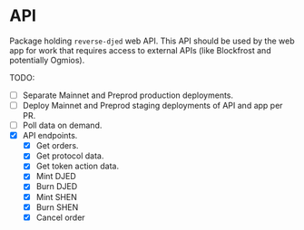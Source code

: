 # API

Package holding `reverse-djed` web API. This API should be used by the web app for work that requires access to external APIs (like Blockfrost and potentially Ogmios).

TODO:

- [ ] Separate Mainnet and Preprod production deployments.
- [ ] Deploy Mainnet and Preprod staging deployments of API and app per PR.
- [ ] Poll data on demand.
- [x] API endpoints.
  - [x] Get orders.
  - [x] Get protocol data.
  - [x] Get token action data.
  - [x] Mint DJED
  - [x] Burn DJED
  - [x] Mint SHEN
  - [x] Burn SHEN
  - [x] Cancel order
